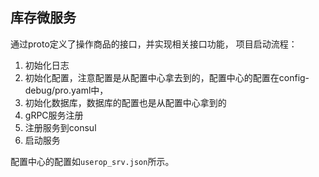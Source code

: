 ## 库存微服务
通过proto定义了操作商品的接口，并实现相关接口功能，
项目启动流程：
1. 初始化日志
2. 初始化配置，注意配置是从配置中心拿去到的，配置中心的配置在config-debug/pro.yaml中，
3. 初始化数据库，数据库的配置也是从配置中心拿到的
4. gRPC服务注册
5. 注册服务到consul
6. 启动服务

配置中心的配置如`userop_srv.json`所示。